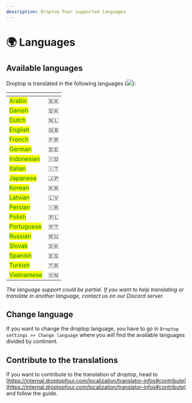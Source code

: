 ```yaml
---
description: Droptop Four supported languages
---
```


# 🌍 Languages

## Available languages

Droptop is translated in the following languages (![](https://badges.crowdin.net/droptop-four/localized.svg)):

<table data-view="cards"><thead><tr><th></th><th></th></tr></thead><tbody><tr><td><mark style="color:green;">Arabic</mark></td><td>🇸🇦</td></tr><tr><td><mark style="color:green;">Danish</mark></td><td>🇩🇰</td></tr><tr><td><mark style="color:green;">Dutch</mark></td><td>🇳🇱</td></tr><tr><td><mark style="color:green;">English</mark></td><td>🇬🇧</td></tr><tr><td><mark style="color:green;">French</mark></td><td>🇫🇷</td></tr><tr><td><mark style="color:green;">German</mark></td><td>🇩🇪</td></tr><tr><td><mark style="color:green;">Indonesian</mark></td><td>🇮🇩</td></tr><tr><td><mark style="color:green;">Italian</mark></td><td>🇮🇹</td></tr><tr><td><mark style="color:green;">Japanese</mark></td><td>🇯🇵</td></tr><tr><td><mark style="color:green;">Korean</mark></td><td>🇰🇷</td></tr><tr><td><mark style="color:green;">Latvian</mark></td><td>🇱🇻</td></tr><tr><td><mark style="color:green;">Persian</mark></td><td>🇮🇷</td></tr><tr><td><mark style="color:green;">Polish</mark></td><td>🇵🇱</td></tr><tr><td><mark style="color:green;">Portuguese</mark></td><td>🇵🇹</td></tr><tr><td><mark style="color:green;">Russian</mark></td><td>🇷🇺</td></tr><tr><td><mark style="color:green;">Slovak</mark></td><td>🇸🇰</td></tr><tr><td><mark style="color:green;">Spanish</mark></td><td>🇪🇸</td></tr><tr><td><mark style="color:green;">Turkish</mark></td><td>🇹🇷</td></tr><tr><td><mark style="color:green;">Vietnamese</mark></td><td>🇻🇳</td></tr></tbody></table>

_The language support could be partial. If you want to help translating or translate in another language, contact us on our Discord server._

## Change language

If you want to change the droptop language, you have to go in `Droptop settings >> Change language` where you will find the available languages divided by continent.

## Contribute to the translations

If you want to contribute to the translation of droptop, head to [https://internal.droptopfour.com/localization/translator-infos#contribute](https://internal.droptopfour.com/localization/translator-infos#contribute) and follow the guide.&#x20;

